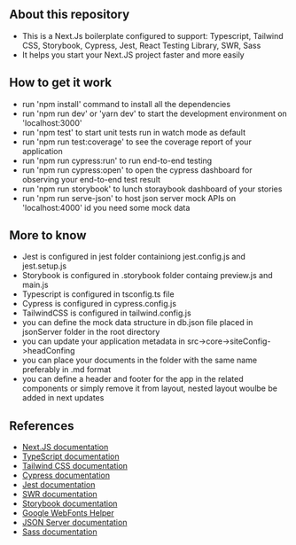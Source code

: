 ## About this repository

- This is a Next.Js boilerplate configured to support: Typescript, Tailwind CSS, Storybook, Cypress, Jest, React Testing Library, SWR, Sass
- It helps you start your Next.JS project faster and more easily

## How to get it work

- run 'npm install' command to install all the dependencies
- run 'npm run dev' or 'yarn dev' to start the development environment on 'localhost:3000'
- run 'npm test' to start unit tests run in watch mode as default
- run 'npm run test:coverage' to see the coverage report of your application
- run 'npm run cypress:run' to run end-to-end testing
- run 'npm run cypress:open' to open the cypress dashboard for observing your end-to-end test result
- run 'npm run storybook' to lunch storaybook dashboard of your stories
- run 'npm run serve-json' to host json server mock APIs on 'localhost:4000' id you need some mock data

## More to know

- Jest is configured in jest folder containiong jest.config.js and jest.setup.js
- Storybook is configured in .storybook folder containg preview.js and main.js
- Typescript is configured in tsconfig.ts file
- Cypress is configured in cypress.config.js
- TailwindCSS is configured in tailwind.config.js
- you can define the mock data structure in db.json file placed in jsonServer folder in the root directory
- you can update your application metadata in src->core->siteConfig->headConfing
- you can place your documents in the folder with the same name preferably in .md format
- you can define a header and footer for the app in the related components or simply remove it from layout, nested layout woulbe be added in next updates

## References

- <a href='https://nextjs.org/docs' target='_blank'> Next.JS documentation </a>
- <a href='https://nextjs.org/docs' target='_blank'> TypeScript documentation </a>
- <a href='https://tailwindcss.com/'>Tailwind CSS documentation</a>
- <a href='https://www.cypress.io/'>Cypress documentation</a>
- <a href='https://jestjs.io/docs/getting-started'>Jest documentation</a>
- <a href='https://swr.vercel.app/'>SWR documentation</a>
- <a href='https://storybook.js.org/'>Storybook documentation</a>
- <a href='https://gwfh.mranftl.com/fonts'>Google WebFonts Helper</a>
- <a href='https://www.npmjs.com/package/json-server'>JSON Server documentation</a>
- <a href='https://sass-lang.com/documentation/'> Sass documentation</a>
